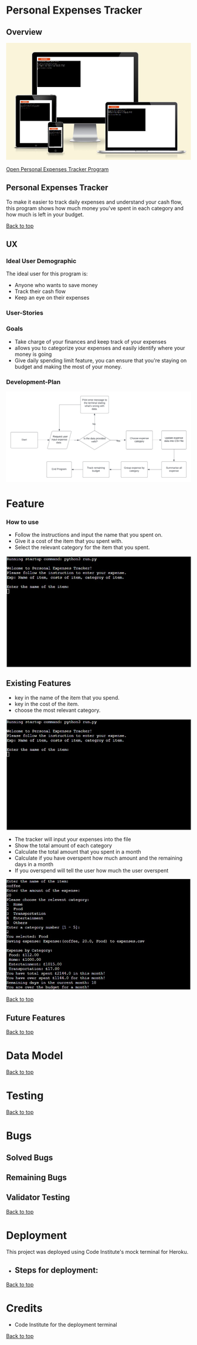 # Personal Expenses Tracker

## Overview

![Personal Expenses Tracker image](assets/READMEfile/Responsive.jpg)

[Open Personal Expenses Tracker Program](https://iris-expense-tracker-2543ace1d062.herokuapp.com/)

## Personal Expenses Tracker
To make it easier to track daily expenses and understand your cash flow, this program shows how much money you've spent in each category and how much is left in your budget.

[Back to top](#personal-expenses-tracker)

## UX
### Ideal User Demographic
 
 The ideal user for this program is:

   - Anyone who wants to save money
   - Track their cash flow
   - Keep an eye on their expenses

### User-Stories

### Goals

   - Take charge of your finances and keep track of your expenses
   - allows you to categorize your expenses and easily identify where your money is going
   - Give daily spending limit feature, you can ensure that you're staying on budget and making the most of your money. 

### Development-Plan

![Plan](assets/READMEfile/Personalexpensetrackerplan.jpg)

# Feature
### How to use
  - Follow the instructions and input the name that you spent on.
  - Give it a cost of the item that you spent with.
  - Select the relevant category for the item that you spent.

  ![Welcome message](assets/READMEfile/personalExpenseTracker.jpg)
  
## Existing Features
  - key in the name of the item that you spend.
  - key in the cost of the item.
  - choose the most relevant category.

  ![Existing Features](assets/READMEfile/personalExpenseTracker.jpg)

  - The tracker will input your expenses into the file
  - Show the total amount of each category
  - Calculate the total amount that you spent in a month
  - Calculate if you have overspent how much amount and the remaining days in a month
  - If you overspend will tell the user how much the user overspent

  ![Expense tracker](assets/READMEfile/fulltesting.jpg)

[Back to top](#personal-expenses-tracker)
## Future Features
[Back to top](#personal-expenses-tracker)
# Data Model
[Back to top](#personal-expenses-tracker)
# Testing
[Back to top](#personal-expenses-tracker)
# Bugs
## Solved Bugs

## Remaining Bugs

## Validator Testing
[Back to top](#personal-expenses-tracker)
# Deployment
This project was deployed using Code Institute's mock terminal for Heroku.
 - Steps for deployment:
   - 


[Back to top](#personal-expenses-tracker)
# Credits
 - Code Institute for the deployment terminal


[Back to top](#personal-expenses-tracker)

